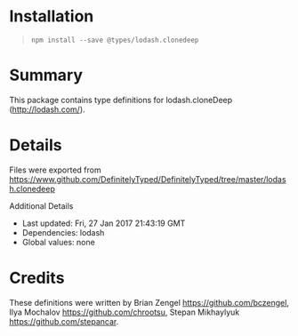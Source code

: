 # Installation
> `npm install --save @types/lodash.clonedeep`

# Summary
This package contains type definitions for lodash.cloneDeep (http://lodash.com/).

# Details
Files were exported from https://www.github.com/DefinitelyTyped/DefinitelyTyped/tree/master/lodash.clonedeep

Additional Details
 * Last updated: Fri, 27 Jan 2017 21:43:19 GMT
 * Dependencies: lodash
 * Global values: none

# Credits
These definitions were written by Brian Zengel <https://github.com/bczengel>, Ilya Mochalov <https://github.com/chrootsu>, Stepan Mikhaylyuk <https://github.com/stepancar>.
